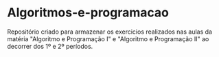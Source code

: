 # Algoritmos-e-programacao
 Repositório criado para armazenar os exercicios realizados nas aulas da matéria "Algoritmo e Programação I" e "Algoritmo e Programação II" ao decorrer dos 1º e  2º períodos.
